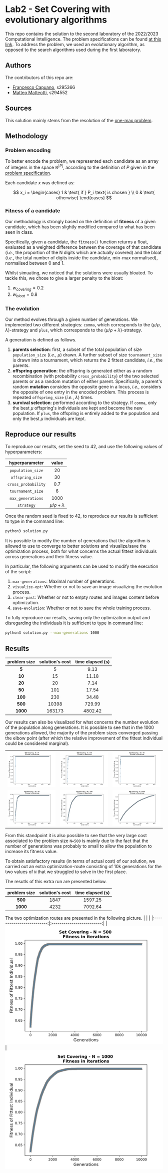 # Lab2 - Set Covering with evolutionary algorithms
This repo contains the solution to the second laboratory of the 2022/2023 Computational Intelligence. The problem specifications can be found [at this link](https://github.com/squillero/computational-intelligence/blob/master/2022-23/lab1_set-covering.ipynb). To address the problem, we used an evolutionary algorithm, as opposed to the search algorithms used during the first laboratory. 
## Authors
The contributors of this repo are:
* [Francesco Capuano](https://github.com/fracapuano/CompIntelligence_2022), s295366 
* [Matteo Matteotti](https://github.com/mttmtt31/compIntelligence_2022), s294552  

## Sources 
This solution mainly stems from the resolution of the [one-max problem](https://github.com/squillero/computational-intelligence/blob/master/2022-23/one-max.ipynb).

## Methodology
### Problem encoding
To better encode the problem, we represented each candidate as an array of integers in the space $\mathbb{R}^{\vert P \vert}$, according to the definition of $P$ given in the [problem specification](https://github.com/squillero/computational-intelligence/blob/master/2022-23/lab1_set-covering.ipynb).

Each candidate $x$ was defined as:

$$
x_i = 
\begin{cases}
1 & \text{ if } P_i \text{ is chosen } \\
0 & \text{ otherwise}
\end{cases}
$$
### Fitness of a candidate
Our methodology is strongly based on the definition of **fitness** of a given candidate, which has been slightly modified compared to what has been seen in class. 

Specifically, given a candidate, the `fitness()` function returns a float, evaluated as a weighted difference between the coverage of that candidate (*i.e.*, the proportion of the N digits which are actually covered) and the bloat (*i.e.*, the total number of digits inside the candidate, min-max normalised), normalised between 0 and 1.

Whilst simuating, we noticed that the solutions were usually bloated. To tackle this, we chose to give a larger penalty to the bloat: 

1. $w_{covering} = 0.2$
2. $w_{bloat} = 0.8$


### The evolution
Our method evolves through a given number of generations. 
We implemented two different strategies: `comma`, which corresponds to the $(\mu/\rho, \lambda)$-strategy and `plus`, which corresponds to the $(\mu/\rho + \lambda)$-strategy.

A generation is defined as follows.

  1. **parents selection**: first, a subset of the total population of size `population_size` (*i.e.*, $\mu$) drawn. A further subset of size `tournament_size`  is drawn into a tournament, which returns the 2 fittest candidate, *i.e.*, the parents.
  2. **offspring generation**: the offspring is generated either as a random recombination (with probability `cross_probability`) of the two selected parents or as a random mutation of either parent. Specifically, a parent's random **mutation** considers the opposite gene in a locus, *i.e.*, considers the opposite of one entry in the encoded problem. This process is repeated ``offspring_size`` (*i.e.*, $\lambda$) times.
  3. **survival selection**: performed according to the strategy. If `comma`, only the best $\mu$ offspring's individuals are kept and become the new population. If `plus`, the offspring is entirely added to the population and only the best $\mu$ individuals are kept.

## Reproduce our results
To reproduce our results, set the seed to 42, and use the following values of hyperparameters:

| **hyperparameter** | **value** 
|:---:|:---:
| `population_size` | 20
| `offspring_size` | 30
| `cross_probability` | 0.7
| `tournament_size` | 6
| `max_generations` | 1000
| `strategy`| $\mu/\rho + \lambda$

Once the random seed is fixed to 42, to reproduce our results is sufficient to type in the command line: 

```bash
python3 solution.py
```

It is possible to modify the number of generations that the algorithm is allowed to use to converge to better solutions and visualize/save the optimization process, both for what concerns the actual fittest individuals across generations and their fitness value. 

In particular, the following arguments can be used to modify the execution of the script: 

1. `max-generations`: Maximal number of generations.
2. `visualize-opt`: Whether or not to save an image visualizing the evolution process.
3. `clear-past`: Whether or not to empty routes and images content before optimization.
4. `save-evolution`: Whether or not to save the whole training process.

To fully reproduce our results, saving only the optimization output and disregarding the individuals it is sufficient to type in command line: 

```bash
python3 solution.py --max-generations 1000
```

## Results
| **problem size** | **solution's cost** | **time elapsed (s)** |
|:---:|:---:|:---:|
| **5** | 5 | 9.13 |
| **10** | 15 | 11.18 |
| **20** | 20 | 7.14 |
| **50** | 101 | 17.54 |
| **100** | 230 | 34.48 |
| **500** | 10398 | 729.99 |
| **1000** | 163173 | 4802.42 |

Our results can also be visualized for what concerns the number evolution of the population along generations. It is possible to see that in the 1000 generations allowed, the majority of the problem sizes converged passing the elbow point (after which the relative improvement of the fittest individual could be considered marginal). 

| | | |
|:-------------------------:|:-------------------------:|:-------------------------:|
|![img](images/N%3D5-fitness.svg)|![img](images/N%3D10-fitness.svg)|![img](images/N%3D20-fitness.svg)|
|![img](images/N=50-fitness.svg)|![img](images/N%3D100-fitness.svg)|![img](images/N=500-fitness.svg)|

From this standpoint it is also possible to see that the very large cost associated to the problem size `N=500` is mainly due to the fact that the number of generations was probably to small to allow the population to increase its fitness value. 

To obtain satisfactory results (in terms of actual cost) of our solution, we carried out an extra optimization-route consisting of 10k generations for the two values of `N` that we struggled to solve in the first place. 

The resutls of this extra run are presented below.

| **problem size** | **solution's cost** | **time elapsed (s)** |
|:---:|:---:|:---:|
| **500** | 1847 | 1597.25 |
| **1000** | 4232 | 7092.64 |

The two optimization routes are presented in the following picture. 
| | |
|:-------------------------:|:-------------------------:|
|![img](images/N%3D500-fitness-10k.svg)|![img](images/N%3D1000-fitness.svg)
